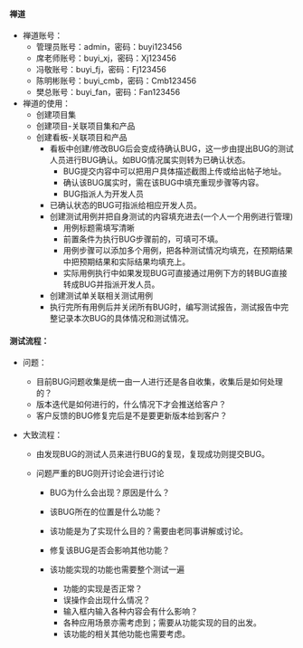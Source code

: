 #### 禅道

- 禅道账号：
  - 管理员账号：admin，密码：buyi123456
  - 席老师账号：buyi_xj，密码：Xj123456
  - 冯敬账号：buyi_fj，密码：Fj123456
  - 陈明彬账号：buyi_cmb，密码：Cmb123456
  - 樊总账号：buyi_fan，密码：Fan123456
- 禅道的使用：
  - 创建项目集
  - 创建项目-关联项目集和产品
  - 创建看板-关联项目和产品
    - 看板中创建/修改BUG后会变成待确认BUG，这一步由提出BUG的测试人员进行BUG确认。如BUG情况属实则转为已确认状态。
      - BUG提交内容中可以把用户具体描述截图上传或给出帖子地址。
      - 确认该BUG属实时，需在该BUG中填充重现步骤等内容。
      - BUG指派人为开发人员
    - 已确认状态的BUG可指派给相应开发人员。
    - 创建测试用例并把自身测试的内容填充进去(一个人一个用例进行管理)
      - 用例标题需填写清晰
      - 前置条件为执行BUG步骤前的，可填可不填。
      - 用例步骤可以添加多个用例，把各种测试情况均填充，在预期结果中把预期结果和实际结果均填充上。
      - 实际用例执行中如果发现BUG可直接通过用例下方的转BUG直接转成BUG并指派开发人员。
    - 创建测试单关联相关测试用例
    - 执行完所有用例后并关闭所有BUG时，编写测试报告，测试报告中完整记录本次BUG的具体情况和测试情况。



#### 测试流程：

- 问题：

  - 目前BUG问题收集是统一由一人进行还是各自收集，收集后是如何处理的？
  - 版本迭代是如何进行的，什么情况下才会推送给客户？
  - 客户反馈的BUG修复完后是不是要更新版本给到客户？

- 大致流程：

  - 由发现BUG的测试人员来进行BUG的复现，复现成功则提交BUG。

  - 问题严重的BUG则开讨论会进行讨论

    - BUG为什么会出现？原因是什么？

    - 该BUG所在的位置是什么功能？
    - 该功能是为了实现什么目的？需要由老同事讲解或讨论。
    - 修复该BUG是否会影响其他功能？
    - 该功能实现的功能也需要整个测试一遍
      - 功能的实现是否正常？
      - 误操作会出现什么情况？
      - 输入框内输入各种内容会有什么影响？
      - 各种应用场景亦需考虑到；需要从功能实现的目的出发。
      - 该功能的相关其他功能也需要考虑。